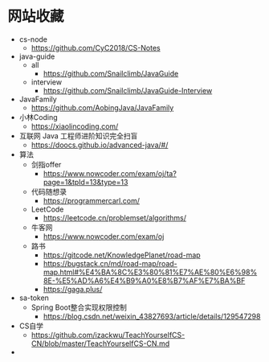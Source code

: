 # 网站收藏
- cs-node
  - https://github.com/CyC2018/CS-Notes
- java-guide
  - all
    - https://github.com/Snailclimb/JavaGuide
  - interview
    - https://github.com/Snailclimb/JavaGuide-Interview
- JavaFamily
  - https://github.com/AobingJava/JavaFamily
- 小林Coding
  - https://xiaolincoding.com/
- 互联网 Java 工程师进阶知识完全扫盲
  - https://doocs.github.io/advanced-java/#/
- 算法
  - 剑指offer
    - https://www.nowcoder.com/exam/oj/ta?page=1&tpId=13&type=13
  - 代码随想录
    - https://programmercarl.com/
  - LeetCode
    - https://leetcode.cn/problemset/algorithms/
  - 牛客网
    - https://www.nowcoder.com/exam/oj
  - 路书
    - https://gitcode.net/KnowledgePlanet/road-map
    - https://bugstack.cn/md/road-map/road-map.html#%E4%BA%8C%E3%80%81%E7%AE%80%E6%98%8E-%E5%AD%A6%E4%B9%A0%E8%B7%AF%E7%BA%BF
    - https://gaga.plus/
- sa-token
  - Spring Boot整合实现权限控制
    - https://blog.csdn.net/weixin_43827693/article/details/129547298
- CS自学
  - https://github.com/izackwu/TeachYourselfCS-CN/blob/master/TeachYourselfCS-CN.md
- 

